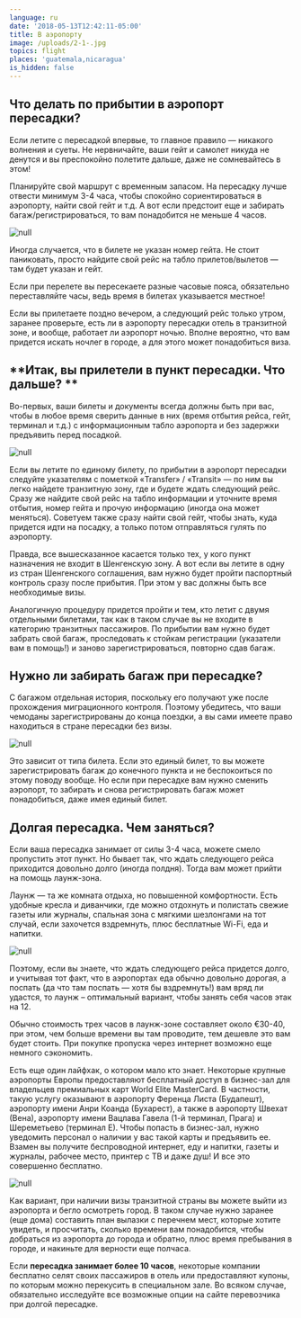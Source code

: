 ```yaml
---
language: ru
date: '2018-05-13T12:42:11-05:00'
title: В аэропорту
image: /uploads/2-1-.jpg
topics: flight
places: 'guatemala,nicaragua'
is_hidden: false
---
```

## **Что делать по прибытии в аэропорт пересадки?**

Если летите с пересадкой впервые, то главное правило — никакого волнения и суеты. Не нервничайте, ваши гейт и самолет никуда не денутся и вы преспокойно полетите дальше, даже не сомневайтесь в этом!

Планируйте свой маршрут с временным запасом. На пересадку лучше отвести минимум 3-4 часа, чтобы спокойно сориентироваться в аэропорту, найти свой гейт и т.д. А вот если предстоит еще и забирать багаж/регистрироваться, то вам понадобится не меньше 4 часов.

![null](/uploads/2-1-.jpg)

Иногда случается, что в билете не указан номер гейта. Не стоит паниковать, просто найдите свой рейс на табло прилетов/вылетов — там будет указан и гейт.

Если при перелете вы пересекаете разные часовые пояса, обязательно переставляйте часы, ведь время в билетах указывается местное!

Если вы прилетаете поздно вечером, а следующий рейс только утром, заранее проверьте, есть ли в аэропорту пересадки отель в транзитной зоне, и вообще, работает ли аэропорт ночью. Вполне вероятно, что вам придется искать ночлег в городе, а для этого может понадобиться виза.

## 

## **Итак, вы прилетели в пункт пересадки. Что дальше? **

Во-первых, ваши билеты и документы всегда должны быть при вас, чтобы в любое время сверить данные в них (время отбытия рейса, гейт, терминал и т.д.) с информационным табло аэропорта и без задержки предъявить перед посадкой.

![null](/uploads/traslado-particular-de-ida-e-volta-ao-aeroporto-do-aeroporto-in-los-angeles-178730.jpg)

Если вы летите по единому билету, по прибытии в аэропорт пересадки следуйте указателям с пометкой «Transfer» / «Transit» — по ним вы легко найдете транзитную зону, где и будете ждать следующий рейс. Сразу же найдите свой рейс на табло информации и уточните время отбытия, номер гейта и прочую информацию (иногда она может меняться). Советуем также сразу найти свой гейт, чтобы знать, куда придется идти на посадку, а только потом отправляться гулять по аэропорту.

Правда, все вышесказанное касается только тех, у кого пункт назначения не входит в Шенгенскую зону. А вот если вы летите в одну из стран Шенгенского соглашения, вам нужно будет пройти паспортный контроль сразу после прибытия. При этом у вас должны быть все необходимые визы.

Аналогичную процедуру придется пройти и тем, кто летит с двумя отдельными билетами, так как в таком случае вы не входите в категорию транзитных пассажиров. По прибытии вам нужно будет забрать свой багаж, проследовать к стойкам регистрации (указатели вам в помощь!) и заново зарегистрироваться, повторно сдав багаж.

## **Нужно ли забирать багаж при пересадке?**

С багажом отдельная история, поскольку его получают уже после прохождения миграционного контроля. Поэтому убедитесь, что ваши чемоданы зарегистрированы до конца поездки, а вы сами имеете право находиться в стране пересадки без визы.

![null](/uploads/siemens-munich-jpg.jpg)

Это зависит от типа билета. Если это единый билет, то вы можете зарегистрировать багаж до конечного пункта и не беспокоиться по этому поводу вообще. Но если при пересадке вам нужно сменить аэропорт, то забирать и снова регистрировать багаж может понадобиться, даже имея единый билет.

## Долгая пересадка. Чем заняться?

Если ваша пересадка занимает от силы 3-4 часа, можете смело пропустить этот пункт. Но бывает так, что ждать следующего рейса приходится довольно долго (иногда полдня). Тогда вам может прийти на помощь лаунж-зона.

Лаунж — та же комната отдыха, но повышенной комфортности. Есть удобные кресла и диванчики, где можно отдохнуть и полистать свежие газеты или журналы, спальная зона с мягкими шезлонгами на тот случай, если захочется вздремнуть, плюс бесплатные Wi-Fi, еда и напитки.

![null](/uploads/finnair-lounge-helsinki-airport1.jpg)

Поэтому, если вы знаете, что ждать следующего рейса придется долго, и учитывая тот факт, что в аэропортах еда обычно довольно дорогая, а поспать (да что там поспать — хотя бы вздремнуть!) вам вряд ли удастся, то лаунж – оптимальный вариант, чтобы занять себя часов этак на 12.

Обычно стоимость трех часов в лаунж-зоне составляет около €30-40, при этом, чем больше времени вы там проводите, тем дешевле это вам будет стоить. При покупке пропуска через интернет возможно еще немного сэкономить.

Есть еще один лайфхак, о котором мало кто знает. Некоторые крупные аэропорты Европы предоставляют бесплатный доступ в бизнес-зал для владельцев премиальных карт World Elite MasterCard. В частности, такую услугу оказывают в аэропорту Ференца Листа (Будапешт), аэропорту имени Анри Коанда (Бухарест), а также в аэропорту Швехат (Вена), аэропорту имени Вацлава Гавела (1-й терминал, Прага) и Шереметьево (терминал Е). Чтобы попасть в бизнес-зал, нужно уведомить персонал о наличии у вас такой карты и предъявить ее. Взамен вы получите беспроводной интернет, еду и напитки, газеты и журналы, рабочее место, принтер с ТВ и даже душ! И все это совершенно бесплатно.

![null](/uploads/300_uroki-grecheskogo-1.jpg)

Как вариант, при наличии визы транзитной страны вы можете выйти из аэропорта и бегло осмотреть город. В таком случае нужно заранее (еще дома) составить план вылазки с перечнем мест, которые хотите увидеть, и просчитать, сколько времени вам понадобится, чтобы добраться из аэропорта до города и обратно, плюс время пребывания в городе, и накиньте для верности еще полчаса.

Если **пересадка занимает более 10 часов**, некоторые компании бесплатно селят своих пассажиров в отель или предоставляют купоны, по которым можно перекусить в специальном зале. Во всяком случае, обязательно исследуйте все возможные опции на сайте перевозчика при долгой пересадке.

